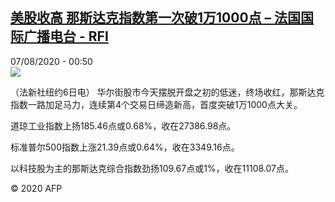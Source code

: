 <!--1596758238000-->
[美股收高 那斯达克指数第一次破1万1000点 – 法国国际广播电台 - RFI](http://www.rfi.fr//cn/contenu/20200807-%E7%BE%8E%E8%82%A1%E6%94%B6%E9%AB%98-%E9%82%A3%E6%96%AF%E8%BE%BE%E5%85%8B%E6%8C%87%E6%95%B0%E7%AC%AC%E4%B8%80%E6%AC%A1%E7%A0%B41%E4%B8%871000%E7%82%B9)
------

<div>07/08/2020 - 00:50</div><img src="https://s.rfi.fr/media/display/ce49cd04-d838-11ea-9ef7-005056bff430/w:310/p:16x9/eco0001b.200807065002.jpg"><div class="t-content__body u-clearfix"><div class="m-interstitial"></div><p>（法新社纽约6日电）    华尔街股市今天摆脱开盘之初的低迷，终场收红，那斯达克指数一路加足马力，连续第4个交易日缔造新高，首度突破1万1000点大关。</p><p>    道琼工业指数上扬185.46点或0.68%，收在27386.98点。</p><p>    标准普尔500指数上涨21.39点或0.64%，收在3349.16点。</p><p>    以科技股为主的那斯达克综合指数劲扬109.67点或1%，收在11108.07点。</p><p class="t-copyright">© 2020 AFP</p>        </div>
